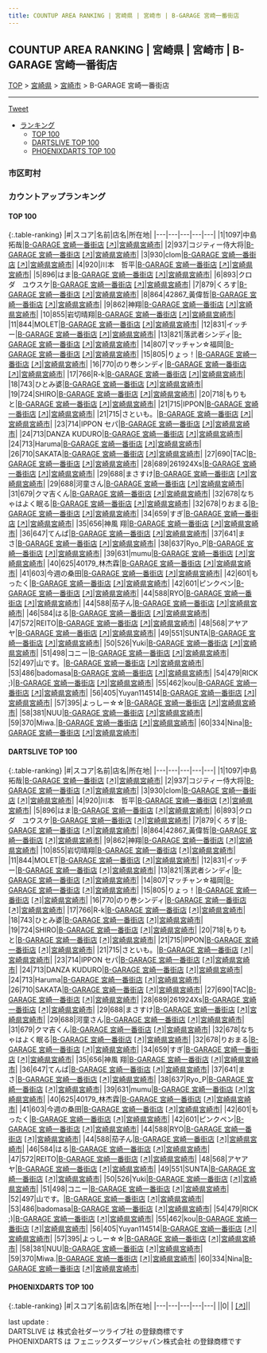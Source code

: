 ```yaml
---
title: COUNTUP AREA RANKING | 宮崎県 | 宮崎市 | B-GARAGE 宮崎一番街店
---
```

## COUNTUP AREA RANKING | 宮崎県 | 宮崎市 | B-GARAGE 宮崎一番街店

[TOP](/darts/rank/) > [宮崎県](/darts/rank/宮崎県/) > [宮崎市](/darts/rank/宮崎県/宮崎市/) > B-GARAGE 宮崎一番街店

___

<a href="https://twitter.com/share?ref_src=twsrc%5Etfw" data-text="COUNTUP AREA RANKING | 宮崎県宮崎市B-GARAGE 宮崎一番街店" class="twitter-share-button" data-hashtags="DARTSLIVE,PHOENIXDARTS,darts,ダーツ" data-show-count="false">Tweet</a>

* [ランキング](#カウントアップランキング)
    * [TOP 100](#top-100)
    * [DARTSLIVE TOP 100](#dartslive-top-100)
    * [PHOENIXDARTS TOP 100](#phoenixdarts-top-100)

### 市区町村

<ul>

</ul>

### カウントアップランキング

#### TOP 100



{:.table-ranking}
|#|スコア|名前|店名|所在地|
|---|---|---|---|---|
|1|1097|<span class="rank-name-dl">中島　拓哉</span>|<a href="/darts/rank/shops/9c41875e3d892406a3f63593b5358cc4.html">B-GARAGE 宮崎一番街店</a> <a href="https://search.dartslive.com/jp/shop/9c41875e3d892406a3f63593b5358cc4">[↗]</a>|<a href="/darts/rank/宮崎県/宮崎市">宮崎県宮崎市</a>|
|2|937|<span class="rank-name-dl">コジティー侍大将</span>|<a href="/darts/rank/shops/9c41875e3d892406a3f63593b5358cc4.html">B-GARAGE 宮崎一番街店</a> <a href="https://search.dartslive.com/jp/shop/9c41875e3d892406a3f63593b5358cc4">[↗]</a>|<a href="/darts/rank/宮崎県/宮崎市">宮崎県宮崎市</a>|
|3|930|<span class="rank-name-dl">clom</span>|<a href="/darts/rank/shops/9c41875e3d892406a3f63593b5358cc4.html">B-GARAGE 宮崎一番街店</a> <a href="https://search.dartslive.com/jp/shop/9c41875e3d892406a3f63593b5358cc4">[↗]</a>|<a href="/darts/rank/宮崎県/宮崎市">宮崎県宮崎市</a>|
|4|920|<span class="rank-name-dl">川本　哲平</span>|<a href="/darts/rank/shops/9c41875e3d892406a3f63593b5358cc4.html">B-GARAGE 宮崎一番街店</a> <a href="https://search.dartslive.com/jp/shop/9c41875e3d892406a3f63593b5358cc4">[↗]</a>|<a href="/darts/rank/宮崎県/宮崎市">宮崎県宮崎市</a>|
|5|896|<span class="rank-name-dl">はま</span>|<a href="/darts/rank/shops/9c41875e3d892406a3f63593b5358cc4.html">B-GARAGE 宮崎一番街店</a> <a href="https://search.dartslive.com/jp/shop/9c41875e3d892406a3f63593b5358cc4">[↗]</a>|<a href="/darts/rank/宮崎県/宮崎市">宮崎県宮崎市</a>|
|6|893|<span class="rank-name-dl">クロダ　ユウスケ</span>|<a href="/darts/rank/shops/9c41875e3d892406a3f63593b5358cc4.html">B-GARAGE 宮崎一番街店</a> <a href="https://search.dartslive.com/jp/shop/9c41875e3d892406a3f63593b5358cc4">[↗]</a>|<a href="/darts/rank/宮崎県/宮崎市">宮崎県宮崎市</a>|
|7|879|<span class="rank-name-dl">くろす</span>|<a href="/darts/rank/shops/9c41875e3d892406a3f63593b5358cc4.html">B-GARAGE 宮崎一番街店</a> <a href="https://search.dartslive.com/jp/shop/9c41875e3d892406a3f63593b5358cc4">[↗]</a>|<a href="/darts/rank/宮崎県/宮崎市">宮崎県宮崎市</a>|
|8|864|<span class="rank-name-dl">42867_黃偉哲</span>|<a href="/darts/rank/shops/9c41875e3d892406a3f63593b5358cc4.html">B-GARAGE 宮崎一番街店</a> <a href="https://search.dartslive.com/jp/shop/9c41875e3d892406a3f63593b5358cc4">[↗]</a>|<a href="/darts/rank/宮崎県/宮崎市">宮崎県宮崎市</a>|
|9|862|<span class="rank-name-dl">神翔</span>|<a href="/darts/rank/shops/9c41875e3d892406a3f63593b5358cc4.html">B-GARAGE 宮崎一番街店</a> <a href="https://search.dartslive.com/jp/shop/9c41875e3d892406a3f63593b5358cc4">[↗]</a>|<a href="/darts/rank/宮崎県/宮崎市">宮崎県宮崎市</a>|
|10|855|<span class="rank-name-dl">岩切晴翔</span>|<a href="/darts/rank/shops/9c41875e3d892406a3f63593b5358cc4.html">B-GARAGE 宮崎一番街店</a> <a href="https://search.dartslive.com/jp/shop/9c41875e3d892406a3f63593b5358cc4">[↗]</a>|<a href="/darts/rank/宮崎県/宮崎市">宮崎県宮崎市</a>|
|11|844|<span class="rank-name-dl">MOLET</span>|<a href="/darts/rank/shops/9c41875e3d892406a3f63593b5358cc4.html">B-GARAGE 宮崎一番街店</a> <a href="https://search.dartslive.com/jp/shop/9c41875e3d892406a3f63593b5358cc4">[↗]</a>|<a href="/darts/rank/宮崎県/宮崎市">宮崎県宮崎市</a>|
|12|831|<span class="rank-name-dl">イッチー</span>|<a href="/darts/rank/shops/9c41875e3d892406a3f63593b5358cc4.html">B-GARAGE 宮崎一番街店</a> <a href="https://search.dartslive.com/jp/shop/9c41875e3d892406a3f63593b5358cc4">[↗]</a>|<a href="/darts/rank/宮崎県/宮崎市">宮崎県宮崎市</a>|
|13|821|<span class="rank-name-dl">落武者シンディ</span>|<a href="/darts/rank/shops/9c41875e3d892406a3f63593b5358cc4.html">B-GARAGE 宮崎一番街店</a> <a href="https://search.dartslive.com/jp/shop/9c41875e3d892406a3f63593b5358cc4">[↗]</a>|<a href="/darts/rank/宮崎県/宮崎市">宮崎県宮崎市</a>|
|14|807|<span class="rank-name-dl">マッチャン☆福岡</span>|<a href="/darts/rank/shops/9c41875e3d892406a3f63593b5358cc4.html">B-GARAGE 宮崎一番街店</a> <a href="https://search.dartslive.com/jp/shop/9c41875e3d892406a3f63593b5358cc4">[↗]</a>|<a href="/darts/rank/宮崎県/宮崎市">宮崎県宮崎市</a>|
|15|805|<span class="rank-name-dl">りょっ！</span>|<a href="/darts/rank/shops/9c41875e3d892406a3f63593b5358cc4.html">B-GARAGE 宮崎一番街店</a> <a href="https://search.dartslive.com/jp/shop/9c41875e3d892406a3f63593b5358cc4">[↗]</a>|<a href="/darts/rank/宮崎県/宮崎市">宮崎県宮崎市</a>|
|16|770|<span class="rank-name-dl">のり巻シンディ</span>|<a href="/darts/rank/shops/9c41875e3d892406a3f63593b5358cc4.html">B-GARAGE 宮崎一番街店</a> <a href="https://search.dartslive.com/jp/shop/9c41875e3d892406a3f63593b5358cc4">[↗]</a>|<a href="/darts/rank/宮崎県/宮崎市">宮崎県宮崎市</a>|
|17|766|<span class="rank-name-dl">R-k</span>|<a href="/darts/rank/shops/9c41875e3d892406a3f63593b5358cc4.html">B-GARAGE 宮崎一番街店</a> <a href="https://search.dartslive.com/jp/shop/9c41875e3d892406a3f63593b5358cc4">[↗]</a>|<a href="/darts/rank/宮崎県/宮崎市">宮崎県宮崎市</a>|
|18|743|<span class="rank-name-dl">ひとみ婆</span>|<a href="/darts/rank/shops/9c41875e3d892406a3f63593b5358cc4.html">B-GARAGE 宮崎一番街店</a> <a href="https://search.dartslive.com/jp/shop/9c41875e3d892406a3f63593b5358cc4">[↗]</a>|<a href="/darts/rank/宮崎県/宮崎市">宮崎県宮崎市</a>|
|19|724|<span class="rank-name-dl">SHIRO</span>|<a href="/darts/rank/shops/9c41875e3d892406a3f63593b5358cc4.html">B-GARAGE 宮崎一番街店</a> <a href="https://search.dartslive.com/jp/shop/9c41875e3d892406a3f63593b5358cc4">[↗]</a>|<a href="/darts/rank/宮崎県/宮崎市">宮崎県宮崎市</a>|
|20|718|<span class="rank-name-dl">もりもと</span>|<a href="/darts/rank/shops/9c41875e3d892406a3f63593b5358cc4.html">B-GARAGE 宮崎一番街店</a> <a href="https://search.dartslive.com/jp/shop/9c41875e3d892406a3f63593b5358cc4">[↗]</a>|<a href="/darts/rank/宮崎県/宮崎市">宮崎県宮崎市</a>|
|21|715|<span class="rank-name-dl">IPPON</span>|<a href="/darts/rank/shops/9c41875e3d892406a3f63593b5358cc4.html">B-GARAGE 宮崎一番街店</a> <a href="https://search.dartslive.com/jp/shop/9c41875e3d892406a3f63593b5358cc4">[↗]</a>|<a href="/darts/rank/宮崎県/宮崎市">宮崎県宮崎市</a>|
|21|715|<span class="rank-name-dl">さといも。</span>|<a href="/darts/rank/shops/9c41875e3d892406a3f63593b5358cc4.html">B-GARAGE 宮崎一番街店</a> <a href="https://search.dartslive.com/jp/shop/9c41875e3d892406a3f63593b5358cc4">[↗]</a>|<a href="/darts/rank/宮崎県/宮崎市">宮崎県宮崎市</a>|
|23|714|<span class="rank-name-dl">IPPON セパ</span>|<a href="/darts/rank/shops/9c41875e3d892406a3f63593b5358cc4.html">B-GARAGE 宮崎一番街店</a> <a href="https://search.dartslive.com/jp/shop/9c41875e3d892406a3f63593b5358cc4">[↗]</a>|<a href="/darts/rank/宮崎県/宮崎市">宮崎県宮崎市</a>|
|24|713|<span class="rank-name-dl">DANZA KUDURO</span>|<a href="/darts/rank/shops/9c41875e3d892406a3f63593b5358cc4.html">B-GARAGE 宮崎一番街店</a> <a href="https://search.dartslive.com/jp/shop/9c41875e3d892406a3f63593b5358cc4">[↗]</a>|<a href="/darts/rank/宮崎県/宮崎市">宮崎県宮崎市</a>|
|24|713|<span class="rank-name-dl">Haruma</span>|<a href="/darts/rank/shops/9c41875e3d892406a3f63593b5358cc4.html">B-GARAGE 宮崎一番街店</a> <a href="https://search.dartslive.com/jp/shop/9c41875e3d892406a3f63593b5358cc4">[↗]</a>|<a href="/darts/rank/宮崎県/宮崎市">宮崎県宮崎市</a>|
|26|710|<span class="rank-name-dl">SAKATA</span>|<a href="/darts/rank/shops/9c41875e3d892406a3f63593b5358cc4.html">B-GARAGE 宮崎一番街店</a> <a href="https://search.dartslive.com/jp/shop/9c41875e3d892406a3f63593b5358cc4">[↗]</a>|<a href="/darts/rank/宮崎県/宮崎市">宮崎県宮崎市</a>|
|27|690|<span class="rank-name-dl">TAC</span>|<a href="/darts/rank/shops/9c41875e3d892406a3f63593b5358cc4.html">B-GARAGE 宮崎一番街店</a> <a href="https://search.dartslive.com/jp/shop/9c41875e3d892406a3f63593b5358cc4">[↗]</a>|<a href="/darts/rank/宮崎県/宮崎市">宮崎県宮崎市</a>|
|28|689|<span class="rank-name-dl">261924Xs</span>|<a href="/darts/rank/shops/9c41875e3d892406a3f63593b5358cc4.html">B-GARAGE 宮崎一番街店</a> <a href="https://search.dartslive.com/jp/shop/9c41875e3d892406a3f63593b5358cc4">[↗]</a>|<a href="/darts/rank/宮崎県/宮崎市">宮崎県宮崎市</a>|
|29|688|<span class="rank-name-dl">まさすけ</span>|<a href="/darts/rank/shops/9c41875e3d892406a3f63593b5358cc4.html">B-GARAGE 宮崎一番街店</a> <a href="https://search.dartslive.com/jp/shop/9c41875e3d892406a3f63593b5358cc4">[↗]</a>|<a href="/darts/rank/宮崎県/宮崎市">宮崎県宮崎市</a>|
|29|688|<span class="rank-name-dl">河童さん</span>|<a href="/darts/rank/shops/9c41875e3d892406a3f63593b5358cc4.html">B-GARAGE 宮崎一番街店</a> <a href="https://search.dartslive.com/jp/shop/9c41875e3d892406a3f63593b5358cc4">[↗]</a>|<a href="/darts/rank/宮崎県/宮崎市">宮崎県宮崎市</a>|
|31|679|<span class="rank-name-dl">クマ吉くん</span>|<a href="/darts/rank/shops/9c41875e3d892406a3f63593b5358cc4.html">B-GARAGE 宮崎一番街店</a> <a href="https://search.dartslive.com/jp/shop/9c41875e3d892406a3f63593b5358cc4">[↗]</a>|<a href="/darts/rank/宮崎県/宮崎市">宮崎県宮崎市</a>|
|32|678|<span class="rank-name-dl">なちゃはよく眠る</span>|<a href="/darts/rank/shops/9c41875e3d892406a3f63593b5358cc4.html">B-GARAGE 宮崎一番街店</a> <a href="https://search.dartslive.com/jp/shop/9c41875e3d892406a3f63593b5358cc4">[↗]</a>|<a href="/darts/rank/宮崎県/宮崎市">宮崎県宮崎市</a>|
|32|678|<span class="rank-name-dl">りおまる</span>|<a href="/darts/rank/shops/9c41875e3d892406a3f63593b5358cc4.html">B-GARAGE 宮崎一番街店</a> <a href="https://search.dartslive.com/jp/shop/9c41875e3d892406a3f63593b5358cc4">[↗]</a>|<a href="/darts/rank/宮崎県/宮崎市">宮崎県宮崎市</a>|
|34|659|<span class="rank-name-dl">すぎ</span>|<a href="/darts/rank/shops/9c41875e3d892406a3f63593b5358cc4.html">B-GARAGE 宮崎一番街店</a> <a href="https://search.dartslive.com/jp/shop/9c41875e3d892406a3f63593b5358cc4">[↗]</a>|<a href="/darts/rank/宮崎県/宮崎市">宮崎県宮崎市</a>|
|35|656|<span class="rank-name-dl">神風 翔</span>|<a href="/darts/rank/shops/9c41875e3d892406a3f63593b5358cc4.html">B-GARAGE 宮崎一番街店</a> <a href="https://search.dartslive.com/jp/shop/9c41875e3d892406a3f63593b5358cc4">[↗]</a>|<a href="/darts/rank/宮崎県/宮崎市">宮崎県宮崎市</a>|
|36|647|<span class="rank-name-dl">てんぱ</span>|<a href="/darts/rank/shops/9c41875e3d892406a3f63593b5358cc4.html">B-GARAGE 宮崎一番街店</a> <a href="https://search.dartslive.com/jp/shop/9c41875e3d892406a3f63593b5358cc4">[↗]</a>|<a href="/darts/rank/宮崎県/宮崎市">宮崎県宮崎市</a>|
|37|641|<span class="rank-name-dl">まさ</span>|<a href="/darts/rank/shops/9c41875e3d892406a3f63593b5358cc4.html">B-GARAGE 宮崎一番街店</a> <a href="https://search.dartslive.com/jp/shop/9c41875e3d892406a3f63593b5358cc4">[↗]</a>|<a href="/darts/rank/宮崎県/宮崎市">宮崎県宮崎市</a>|
|38|637|<span class="rank-name-dl">Ryo_P</span>|<a href="/darts/rank/shops/9c41875e3d892406a3f63593b5358cc4.html">B-GARAGE 宮崎一番街店</a> <a href="https://search.dartslive.com/jp/shop/9c41875e3d892406a3f63593b5358cc4">[↗]</a>|<a href="/darts/rank/宮崎県/宮崎市">宮崎県宮崎市</a>|
|39|631|<span class="rank-name-dl">mumu</span>|<a href="/darts/rank/shops/9c41875e3d892406a3f63593b5358cc4.html">B-GARAGE 宮崎一番街店</a> <a href="https://search.dartslive.com/jp/shop/9c41875e3d892406a3f63593b5358cc4">[↗]</a>|<a href="/darts/rank/宮崎県/宮崎市">宮崎県宮崎市</a>|
|40|625|<span class="rank-name-dl">40179_林杰霖</span>|<a href="/darts/rank/shops/9c41875e3d892406a3f63593b5358cc4.html">B-GARAGE 宮崎一番街店</a> <a href="https://search.dartslive.com/jp/shop/9c41875e3d892406a3f63593b5358cc4">[↗]</a>|<a href="/darts/rank/宮崎県/宮崎市">宮崎県宮崎市</a>|
|41|603|<span class="rank-name-dl">今週の桑田</span>|<a href="/darts/rank/shops/9c41875e3d892406a3f63593b5358cc4.html">B-GARAGE 宮崎一番街店</a> <a href="https://search.dartslive.com/jp/shop/9c41875e3d892406a3f63593b5358cc4">[↗]</a>|<a href="/darts/rank/宮崎県/宮崎市">宮崎県宮崎市</a>|
|42|601|<span class="rank-name-dl">もったく</span>|<a href="/darts/rank/shops/9c41875e3d892406a3f63593b5358cc4.html">B-GARAGE 宮崎一番街店</a> <a href="https://search.dartslive.com/jp/shop/9c41875e3d892406a3f63593b5358cc4">[↗]</a>|<a href="/darts/rank/宮崎県/宮崎市">宮崎県宮崎市</a>|
|42|601|<span class="rank-name-dl">ピンクペン</span>|<a href="/darts/rank/shops/9c41875e3d892406a3f63593b5358cc4.html">B-GARAGE 宮崎一番街店</a> <a href="https://search.dartslive.com/jp/shop/9c41875e3d892406a3f63593b5358cc4">[↗]</a>|<a href="/darts/rank/宮崎県/宮崎市">宮崎県宮崎市</a>|
|44|588|<span class="rank-name-dl">RYO</span>|<a href="/darts/rank/shops/9c41875e3d892406a3f63593b5358cc4.html">B-GARAGE 宮崎一番街店</a> <a href="https://search.dartslive.com/jp/shop/9c41875e3d892406a3f63593b5358cc4">[↗]</a>|<a href="/darts/rank/宮崎県/宮崎市">宮崎県宮崎市</a>|
|44|588|<span class="rank-name-dl">茄子ん</span>|<a href="/darts/rank/shops/9c41875e3d892406a3f63593b5358cc4.html">B-GARAGE 宮崎一番街店</a> <a href="https://search.dartslive.com/jp/shop/9c41875e3d892406a3f63593b5358cc4">[↗]</a>|<a href="/darts/rank/宮崎県/宮崎市">宮崎県宮崎市</a>|
|46|584|<span class="rank-name-dl">はる</span>|<a href="/darts/rank/shops/9c41875e3d892406a3f63593b5358cc4.html">B-GARAGE 宮崎一番街店</a> <a href="https://search.dartslive.com/jp/shop/9c41875e3d892406a3f63593b5358cc4">[↗]</a>|<a href="/darts/rank/宮崎県/宮崎市">宮崎県宮崎市</a>|
|47|572|<span class="rank-name-dl">REITO</span>|<a href="/darts/rank/shops/9c41875e3d892406a3f63593b5358cc4.html">B-GARAGE 宮崎一番街店</a> <a href="https://search.dartslive.com/jp/shop/9c41875e3d892406a3f63593b5358cc4">[↗]</a>|<a href="/darts/rank/宮崎県/宮崎市">宮崎県宮崎市</a>|
|48|568|<span class="rank-name-dl">アヤアヤ</span>|<a href="/darts/rank/shops/9c41875e3d892406a3f63593b5358cc4.html">B-GARAGE 宮崎一番街店</a> <a href="https://search.dartslive.com/jp/shop/9c41875e3d892406a3f63593b5358cc4">[↗]</a>|<a href="/darts/rank/宮崎県/宮崎市">宮崎県宮崎市</a>|
|49|551|<span class="rank-name-dl">SUNTA</span>|<a href="/darts/rank/shops/9c41875e3d892406a3f63593b5358cc4.html">B-GARAGE 宮崎一番街店</a> <a href="https://search.dartslive.com/jp/shop/9c41875e3d892406a3f63593b5358cc4">[↗]</a>|<a href="/darts/rank/宮崎県/宮崎市">宮崎県宮崎市</a>|
|50|526|<span class="rank-name-dl">Yuki</span>|<a href="/darts/rank/shops/9c41875e3d892406a3f63593b5358cc4.html">B-GARAGE 宮崎一番街店</a> <a href="https://search.dartslive.com/jp/shop/9c41875e3d892406a3f63593b5358cc4">[↗]</a>|<a href="/darts/rank/宮崎県/宮崎市">宮崎県宮崎市</a>|
|51|498|<span class="rank-name-dl">コニー</span>|<a href="/darts/rank/shops/9c41875e3d892406a3f63593b5358cc4.html">B-GARAGE 宮崎一番街店</a> <a href="https://search.dartslive.com/jp/shop/9c41875e3d892406a3f63593b5358cc4">[↗]</a>|<a href="/darts/rank/宮崎県/宮崎市">宮崎県宮崎市</a>|
|52|497|<span class="rank-name-dl">山です。</span>|<a href="/darts/rank/shops/9c41875e3d892406a3f63593b5358cc4.html">B-GARAGE 宮崎一番街店</a> <a href="https://search.dartslive.com/jp/shop/9c41875e3d892406a3f63593b5358cc4">[↗]</a>|<a href="/darts/rank/宮崎県/宮崎市">宮崎県宮崎市</a>|
|53|486|<span class="rank-name-dl">badomasa</span>|<a href="/darts/rank/shops/9c41875e3d892406a3f63593b5358cc4.html">B-GARAGE 宮崎一番街店</a> <a href="https://search.dartslive.com/jp/shop/9c41875e3d892406a3f63593b5358cc4">[↗]</a>|<a href="/darts/rank/宮崎県/宮崎市">宮崎県宮崎市</a>|
|54|479|<span class="rank-name-dl">RICK ;)</span>|<a href="/darts/rank/shops/9c41875e3d892406a3f63593b5358cc4.html">B-GARAGE 宮崎一番街店</a> <a href="https://search.dartslive.com/jp/shop/9c41875e3d892406a3f63593b5358cc4">[↗]</a>|<a href="/darts/rank/宮崎県/宮崎市">宮崎県宮崎市</a>|
|55|462|<span class="rank-name-dl">kou</span>|<a href="/darts/rank/shops/9c41875e3d892406a3f63593b5358cc4.html">B-GARAGE 宮崎一番街店</a> <a href="https://search.dartslive.com/jp/shop/9c41875e3d892406a3f63593b5358cc4">[↗]</a>|<a href="/darts/rank/宮崎県/宮崎市">宮崎県宮崎市</a>|
|56|405|<span class="rank-name-dl">Yuyan114514</span>|<a href="/darts/rank/shops/9c41875e3d892406a3f63593b5358cc4.html">B-GARAGE 宮崎一番街店</a> <a href="https://search.dartslive.com/jp/shop/9c41875e3d892406a3f63593b5358cc4">[↗]</a>|<a href="/darts/rank/宮崎県/宮崎市">宮崎県宮崎市</a>|
|57|395|<span class="rank-name-dl">よっしー☆☆</span>|<a href="/darts/rank/shops/9c41875e3d892406a3f63593b5358cc4.html">B-GARAGE 宮崎一番街店</a> <a href="https://search.dartslive.com/jp/shop/9c41875e3d892406a3f63593b5358cc4">[↗]</a>|<a href="/darts/rank/宮崎県/宮崎市">宮崎県宮崎市</a>|
|58|381|<span class="rank-name-dl">NUU</span>|<a href="/darts/rank/shops/9c41875e3d892406a3f63593b5358cc4.html">B-GARAGE 宮崎一番街店</a> <a href="https://search.dartslive.com/jp/shop/9c41875e3d892406a3f63593b5358cc4">[↗]</a>|<a href="/darts/rank/宮崎県/宮崎市">宮崎県宮崎市</a>|
|59|370|<span class="rank-name-dl">Miwa.</span>|<a href="/darts/rank/shops/9c41875e3d892406a3f63593b5358cc4.html">B-GARAGE 宮崎一番街店</a> <a href="https://search.dartslive.com/jp/shop/9c41875e3d892406a3f63593b5358cc4">[↗]</a>|<a href="/darts/rank/宮崎県/宮崎市">宮崎県宮崎市</a>|
|60|334|<span class="rank-name-dl">Nina</span>|<a href="/darts/rank/shops/9c41875e3d892406a3f63593b5358cc4.html">B-GARAGE 宮崎一番街店</a> <a href="https://search.dartslive.com/jp/shop/9c41875e3d892406a3f63593b5358cc4">[↗]</a>|<a href="/darts/rank/宮崎県/宮崎市">宮崎県宮崎市</a>|


#### DARTSLIVE TOP 100



{:.table-ranking}
|#|スコア|名前|店名|所在地|
|---|---|---|---|---|
|1|1097|<span class="rank-name-dl">中島　拓哉</span>|<a href="/darts/rank/shops/9c41875e3d892406a3f63593b5358cc4.html">B-GARAGE 宮崎一番街店</a> <a href="https://search.dartslive.com/jp/shop/9c41875e3d892406a3f63593b5358cc4">[↗]</a>|<a href="/darts/rank/宮崎県/宮崎市">宮崎県宮崎市</a>|
|2|937|<span class="rank-name-dl">コジティー侍大将</span>|<a href="/darts/rank/shops/9c41875e3d892406a3f63593b5358cc4.html">B-GARAGE 宮崎一番街店</a> <a href="https://search.dartslive.com/jp/shop/9c41875e3d892406a3f63593b5358cc4">[↗]</a>|<a href="/darts/rank/宮崎県/宮崎市">宮崎県宮崎市</a>|
|3|930|<span class="rank-name-dl">clom</span>|<a href="/darts/rank/shops/9c41875e3d892406a3f63593b5358cc4.html">B-GARAGE 宮崎一番街店</a> <a href="https://search.dartslive.com/jp/shop/9c41875e3d892406a3f63593b5358cc4">[↗]</a>|<a href="/darts/rank/宮崎県/宮崎市">宮崎県宮崎市</a>|
|4|920|<span class="rank-name-dl">川本　哲平</span>|<a href="/darts/rank/shops/9c41875e3d892406a3f63593b5358cc4.html">B-GARAGE 宮崎一番街店</a> <a href="https://search.dartslive.com/jp/shop/9c41875e3d892406a3f63593b5358cc4">[↗]</a>|<a href="/darts/rank/宮崎県/宮崎市">宮崎県宮崎市</a>|
|5|896|<span class="rank-name-dl">はま</span>|<a href="/darts/rank/shops/9c41875e3d892406a3f63593b5358cc4.html">B-GARAGE 宮崎一番街店</a> <a href="https://search.dartslive.com/jp/shop/9c41875e3d892406a3f63593b5358cc4">[↗]</a>|<a href="/darts/rank/宮崎県/宮崎市">宮崎県宮崎市</a>|
|6|893|<span class="rank-name-dl">クロダ　ユウスケ</span>|<a href="/darts/rank/shops/9c41875e3d892406a3f63593b5358cc4.html">B-GARAGE 宮崎一番街店</a> <a href="https://search.dartslive.com/jp/shop/9c41875e3d892406a3f63593b5358cc4">[↗]</a>|<a href="/darts/rank/宮崎県/宮崎市">宮崎県宮崎市</a>|
|7|879|<span class="rank-name-dl">くろす</span>|<a href="/darts/rank/shops/9c41875e3d892406a3f63593b5358cc4.html">B-GARAGE 宮崎一番街店</a> <a href="https://search.dartslive.com/jp/shop/9c41875e3d892406a3f63593b5358cc4">[↗]</a>|<a href="/darts/rank/宮崎県/宮崎市">宮崎県宮崎市</a>|
|8|864|<span class="rank-name-dl">42867_黃偉哲</span>|<a href="/darts/rank/shops/9c41875e3d892406a3f63593b5358cc4.html">B-GARAGE 宮崎一番街店</a> <a href="https://search.dartslive.com/jp/shop/9c41875e3d892406a3f63593b5358cc4">[↗]</a>|<a href="/darts/rank/宮崎県/宮崎市">宮崎県宮崎市</a>|
|9|862|<span class="rank-name-dl">神翔</span>|<a href="/darts/rank/shops/9c41875e3d892406a3f63593b5358cc4.html">B-GARAGE 宮崎一番街店</a> <a href="https://search.dartslive.com/jp/shop/9c41875e3d892406a3f63593b5358cc4">[↗]</a>|<a href="/darts/rank/宮崎県/宮崎市">宮崎県宮崎市</a>|
|10|855|<span class="rank-name-dl">岩切晴翔</span>|<a href="/darts/rank/shops/9c41875e3d892406a3f63593b5358cc4.html">B-GARAGE 宮崎一番街店</a> <a href="https://search.dartslive.com/jp/shop/9c41875e3d892406a3f63593b5358cc4">[↗]</a>|<a href="/darts/rank/宮崎県/宮崎市">宮崎県宮崎市</a>|
|11|844|<span class="rank-name-dl">MOLET</span>|<a href="/darts/rank/shops/9c41875e3d892406a3f63593b5358cc4.html">B-GARAGE 宮崎一番街店</a> <a href="https://search.dartslive.com/jp/shop/9c41875e3d892406a3f63593b5358cc4">[↗]</a>|<a href="/darts/rank/宮崎県/宮崎市">宮崎県宮崎市</a>|
|12|831|<span class="rank-name-dl">イッチー</span>|<a href="/darts/rank/shops/9c41875e3d892406a3f63593b5358cc4.html">B-GARAGE 宮崎一番街店</a> <a href="https://search.dartslive.com/jp/shop/9c41875e3d892406a3f63593b5358cc4">[↗]</a>|<a href="/darts/rank/宮崎県/宮崎市">宮崎県宮崎市</a>|
|13|821|<span class="rank-name-dl">落武者シンディ</span>|<a href="/darts/rank/shops/9c41875e3d892406a3f63593b5358cc4.html">B-GARAGE 宮崎一番街店</a> <a href="https://search.dartslive.com/jp/shop/9c41875e3d892406a3f63593b5358cc4">[↗]</a>|<a href="/darts/rank/宮崎県/宮崎市">宮崎県宮崎市</a>|
|14|807|<span class="rank-name-dl">マッチャン☆福岡</span>|<a href="/darts/rank/shops/9c41875e3d892406a3f63593b5358cc4.html">B-GARAGE 宮崎一番街店</a> <a href="https://search.dartslive.com/jp/shop/9c41875e3d892406a3f63593b5358cc4">[↗]</a>|<a href="/darts/rank/宮崎県/宮崎市">宮崎県宮崎市</a>|
|15|805|<span class="rank-name-dl">りょっ！</span>|<a href="/darts/rank/shops/9c41875e3d892406a3f63593b5358cc4.html">B-GARAGE 宮崎一番街店</a> <a href="https://search.dartslive.com/jp/shop/9c41875e3d892406a3f63593b5358cc4">[↗]</a>|<a href="/darts/rank/宮崎県/宮崎市">宮崎県宮崎市</a>|
|16|770|<span class="rank-name-dl">のり巻シンディ</span>|<a href="/darts/rank/shops/9c41875e3d892406a3f63593b5358cc4.html">B-GARAGE 宮崎一番街店</a> <a href="https://search.dartslive.com/jp/shop/9c41875e3d892406a3f63593b5358cc4">[↗]</a>|<a href="/darts/rank/宮崎県/宮崎市">宮崎県宮崎市</a>|
|17|766|<span class="rank-name-dl">R-k</span>|<a href="/darts/rank/shops/9c41875e3d892406a3f63593b5358cc4.html">B-GARAGE 宮崎一番街店</a> <a href="https://search.dartslive.com/jp/shop/9c41875e3d892406a3f63593b5358cc4">[↗]</a>|<a href="/darts/rank/宮崎県/宮崎市">宮崎県宮崎市</a>|
|18|743|<span class="rank-name-dl">ひとみ婆</span>|<a href="/darts/rank/shops/9c41875e3d892406a3f63593b5358cc4.html">B-GARAGE 宮崎一番街店</a> <a href="https://search.dartslive.com/jp/shop/9c41875e3d892406a3f63593b5358cc4">[↗]</a>|<a href="/darts/rank/宮崎県/宮崎市">宮崎県宮崎市</a>|
|19|724|<span class="rank-name-dl">SHIRO</span>|<a href="/darts/rank/shops/9c41875e3d892406a3f63593b5358cc4.html">B-GARAGE 宮崎一番街店</a> <a href="https://search.dartslive.com/jp/shop/9c41875e3d892406a3f63593b5358cc4">[↗]</a>|<a href="/darts/rank/宮崎県/宮崎市">宮崎県宮崎市</a>|
|20|718|<span class="rank-name-dl">もりもと</span>|<a href="/darts/rank/shops/9c41875e3d892406a3f63593b5358cc4.html">B-GARAGE 宮崎一番街店</a> <a href="https://search.dartslive.com/jp/shop/9c41875e3d892406a3f63593b5358cc4">[↗]</a>|<a href="/darts/rank/宮崎県/宮崎市">宮崎県宮崎市</a>|
|21|715|<span class="rank-name-dl">IPPON</span>|<a href="/darts/rank/shops/9c41875e3d892406a3f63593b5358cc4.html">B-GARAGE 宮崎一番街店</a> <a href="https://search.dartslive.com/jp/shop/9c41875e3d892406a3f63593b5358cc4">[↗]</a>|<a href="/darts/rank/宮崎県/宮崎市">宮崎県宮崎市</a>|
|21|715|<span class="rank-name-dl">さといも。</span>|<a href="/darts/rank/shops/9c41875e3d892406a3f63593b5358cc4.html">B-GARAGE 宮崎一番街店</a> <a href="https://search.dartslive.com/jp/shop/9c41875e3d892406a3f63593b5358cc4">[↗]</a>|<a href="/darts/rank/宮崎県/宮崎市">宮崎県宮崎市</a>|
|23|714|<span class="rank-name-dl">IPPON セパ</span>|<a href="/darts/rank/shops/9c41875e3d892406a3f63593b5358cc4.html">B-GARAGE 宮崎一番街店</a> <a href="https://search.dartslive.com/jp/shop/9c41875e3d892406a3f63593b5358cc4">[↗]</a>|<a href="/darts/rank/宮崎県/宮崎市">宮崎県宮崎市</a>|
|24|713|<span class="rank-name-dl">DANZA KUDURO</span>|<a href="/darts/rank/shops/9c41875e3d892406a3f63593b5358cc4.html">B-GARAGE 宮崎一番街店</a> <a href="https://search.dartslive.com/jp/shop/9c41875e3d892406a3f63593b5358cc4">[↗]</a>|<a href="/darts/rank/宮崎県/宮崎市">宮崎県宮崎市</a>|
|24|713|<span class="rank-name-dl">Haruma</span>|<a href="/darts/rank/shops/9c41875e3d892406a3f63593b5358cc4.html">B-GARAGE 宮崎一番街店</a> <a href="https://search.dartslive.com/jp/shop/9c41875e3d892406a3f63593b5358cc4">[↗]</a>|<a href="/darts/rank/宮崎県/宮崎市">宮崎県宮崎市</a>|
|26|710|<span class="rank-name-dl">SAKATA</span>|<a href="/darts/rank/shops/9c41875e3d892406a3f63593b5358cc4.html">B-GARAGE 宮崎一番街店</a> <a href="https://search.dartslive.com/jp/shop/9c41875e3d892406a3f63593b5358cc4">[↗]</a>|<a href="/darts/rank/宮崎県/宮崎市">宮崎県宮崎市</a>|
|27|690|<span class="rank-name-dl">TAC</span>|<a href="/darts/rank/shops/9c41875e3d892406a3f63593b5358cc4.html">B-GARAGE 宮崎一番街店</a> <a href="https://search.dartslive.com/jp/shop/9c41875e3d892406a3f63593b5358cc4">[↗]</a>|<a href="/darts/rank/宮崎県/宮崎市">宮崎県宮崎市</a>|
|28|689|<span class="rank-name-dl">261924Xs</span>|<a href="/darts/rank/shops/9c41875e3d892406a3f63593b5358cc4.html">B-GARAGE 宮崎一番街店</a> <a href="https://search.dartslive.com/jp/shop/9c41875e3d892406a3f63593b5358cc4">[↗]</a>|<a href="/darts/rank/宮崎県/宮崎市">宮崎県宮崎市</a>|
|29|688|<span class="rank-name-dl">まさすけ</span>|<a href="/darts/rank/shops/9c41875e3d892406a3f63593b5358cc4.html">B-GARAGE 宮崎一番街店</a> <a href="https://search.dartslive.com/jp/shop/9c41875e3d892406a3f63593b5358cc4">[↗]</a>|<a href="/darts/rank/宮崎県/宮崎市">宮崎県宮崎市</a>|
|29|688|<span class="rank-name-dl">河童さん</span>|<a href="/darts/rank/shops/9c41875e3d892406a3f63593b5358cc4.html">B-GARAGE 宮崎一番街店</a> <a href="https://search.dartslive.com/jp/shop/9c41875e3d892406a3f63593b5358cc4">[↗]</a>|<a href="/darts/rank/宮崎県/宮崎市">宮崎県宮崎市</a>|
|31|679|<span class="rank-name-dl">クマ吉くん</span>|<a href="/darts/rank/shops/9c41875e3d892406a3f63593b5358cc4.html">B-GARAGE 宮崎一番街店</a> <a href="https://search.dartslive.com/jp/shop/9c41875e3d892406a3f63593b5358cc4">[↗]</a>|<a href="/darts/rank/宮崎県/宮崎市">宮崎県宮崎市</a>|
|32|678|<span class="rank-name-dl">なちゃはよく眠る</span>|<a href="/darts/rank/shops/9c41875e3d892406a3f63593b5358cc4.html">B-GARAGE 宮崎一番街店</a> <a href="https://search.dartslive.com/jp/shop/9c41875e3d892406a3f63593b5358cc4">[↗]</a>|<a href="/darts/rank/宮崎県/宮崎市">宮崎県宮崎市</a>|
|32|678|<span class="rank-name-dl">りおまる</span>|<a href="/darts/rank/shops/9c41875e3d892406a3f63593b5358cc4.html">B-GARAGE 宮崎一番街店</a> <a href="https://search.dartslive.com/jp/shop/9c41875e3d892406a3f63593b5358cc4">[↗]</a>|<a href="/darts/rank/宮崎県/宮崎市">宮崎県宮崎市</a>|
|34|659|<span class="rank-name-dl">すぎ</span>|<a href="/darts/rank/shops/9c41875e3d892406a3f63593b5358cc4.html">B-GARAGE 宮崎一番街店</a> <a href="https://search.dartslive.com/jp/shop/9c41875e3d892406a3f63593b5358cc4">[↗]</a>|<a href="/darts/rank/宮崎県/宮崎市">宮崎県宮崎市</a>|
|35|656|<span class="rank-name-dl">神風 翔</span>|<a href="/darts/rank/shops/9c41875e3d892406a3f63593b5358cc4.html">B-GARAGE 宮崎一番街店</a> <a href="https://search.dartslive.com/jp/shop/9c41875e3d892406a3f63593b5358cc4">[↗]</a>|<a href="/darts/rank/宮崎県/宮崎市">宮崎県宮崎市</a>|
|36|647|<span class="rank-name-dl">てんぱ</span>|<a href="/darts/rank/shops/9c41875e3d892406a3f63593b5358cc4.html">B-GARAGE 宮崎一番街店</a> <a href="https://search.dartslive.com/jp/shop/9c41875e3d892406a3f63593b5358cc4">[↗]</a>|<a href="/darts/rank/宮崎県/宮崎市">宮崎県宮崎市</a>|
|37|641|<span class="rank-name-dl">まさ</span>|<a href="/darts/rank/shops/9c41875e3d892406a3f63593b5358cc4.html">B-GARAGE 宮崎一番街店</a> <a href="https://search.dartslive.com/jp/shop/9c41875e3d892406a3f63593b5358cc4">[↗]</a>|<a href="/darts/rank/宮崎県/宮崎市">宮崎県宮崎市</a>|
|38|637|<span class="rank-name-dl">Ryo_P</span>|<a href="/darts/rank/shops/9c41875e3d892406a3f63593b5358cc4.html">B-GARAGE 宮崎一番街店</a> <a href="https://search.dartslive.com/jp/shop/9c41875e3d892406a3f63593b5358cc4">[↗]</a>|<a href="/darts/rank/宮崎県/宮崎市">宮崎県宮崎市</a>|
|39|631|<span class="rank-name-dl">mumu</span>|<a href="/darts/rank/shops/9c41875e3d892406a3f63593b5358cc4.html">B-GARAGE 宮崎一番街店</a> <a href="https://search.dartslive.com/jp/shop/9c41875e3d892406a3f63593b5358cc4">[↗]</a>|<a href="/darts/rank/宮崎県/宮崎市">宮崎県宮崎市</a>|
|40|625|<span class="rank-name-dl">40179_林杰霖</span>|<a href="/darts/rank/shops/9c41875e3d892406a3f63593b5358cc4.html">B-GARAGE 宮崎一番街店</a> <a href="https://search.dartslive.com/jp/shop/9c41875e3d892406a3f63593b5358cc4">[↗]</a>|<a href="/darts/rank/宮崎県/宮崎市">宮崎県宮崎市</a>|
|41|603|<span class="rank-name-dl">今週の桑田</span>|<a href="/darts/rank/shops/9c41875e3d892406a3f63593b5358cc4.html">B-GARAGE 宮崎一番街店</a> <a href="https://search.dartslive.com/jp/shop/9c41875e3d892406a3f63593b5358cc4">[↗]</a>|<a href="/darts/rank/宮崎県/宮崎市">宮崎県宮崎市</a>|
|42|601|<span class="rank-name-dl">もったく</span>|<a href="/darts/rank/shops/9c41875e3d892406a3f63593b5358cc4.html">B-GARAGE 宮崎一番街店</a> <a href="https://search.dartslive.com/jp/shop/9c41875e3d892406a3f63593b5358cc4">[↗]</a>|<a href="/darts/rank/宮崎県/宮崎市">宮崎県宮崎市</a>|
|42|601|<span class="rank-name-dl">ピンクペン</span>|<a href="/darts/rank/shops/9c41875e3d892406a3f63593b5358cc4.html">B-GARAGE 宮崎一番街店</a> <a href="https://search.dartslive.com/jp/shop/9c41875e3d892406a3f63593b5358cc4">[↗]</a>|<a href="/darts/rank/宮崎県/宮崎市">宮崎県宮崎市</a>|
|44|588|<span class="rank-name-dl">RYO</span>|<a href="/darts/rank/shops/9c41875e3d892406a3f63593b5358cc4.html">B-GARAGE 宮崎一番街店</a> <a href="https://search.dartslive.com/jp/shop/9c41875e3d892406a3f63593b5358cc4">[↗]</a>|<a href="/darts/rank/宮崎県/宮崎市">宮崎県宮崎市</a>|
|44|588|<span class="rank-name-dl">茄子ん</span>|<a href="/darts/rank/shops/9c41875e3d892406a3f63593b5358cc4.html">B-GARAGE 宮崎一番街店</a> <a href="https://search.dartslive.com/jp/shop/9c41875e3d892406a3f63593b5358cc4">[↗]</a>|<a href="/darts/rank/宮崎県/宮崎市">宮崎県宮崎市</a>|
|46|584|<span class="rank-name-dl">はる</span>|<a href="/darts/rank/shops/9c41875e3d892406a3f63593b5358cc4.html">B-GARAGE 宮崎一番街店</a> <a href="https://search.dartslive.com/jp/shop/9c41875e3d892406a3f63593b5358cc4">[↗]</a>|<a href="/darts/rank/宮崎県/宮崎市">宮崎県宮崎市</a>|
|47|572|<span class="rank-name-dl">REITO</span>|<a href="/darts/rank/shops/9c41875e3d892406a3f63593b5358cc4.html">B-GARAGE 宮崎一番街店</a> <a href="https://search.dartslive.com/jp/shop/9c41875e3d892406a3f63593b5358cc4">[↗]</a>|<a href="/darts/rank/宮崎県/宮崎市">宮崎県宮崎市</a>|
|48|568|<span class="rank-name-dl">アヤアヤ</span>|<a href="/darts/rank/shops/9c41875e3d892406a3f63593b5358cc4.html">B-GARAGE 宮崎一番街店</a> <a href="https://search.dartslive.com/jp/shop/9c41875e3d892406a3f63593b5358cc4">[↗]</a>|<a href="/darts/rank/宮崎県/宮崎市">宮崎県宮崎市</a>|
|49|551|<span class="rank-name-dl">SUNTA</span>|<a href="/darts/rank/shops/9c41875e3d892406a3f63593b5358cc4.html">B-GARAGE 宮崎一番街店</a> <a href="https://search.dartslive.com/jp/shop/9c41875e3d892406a3f63593b5358cc4">[↗]</a>|<a href="/darts/rank/宮崎県/宮崎市">宮崎県宮崎市</a>|
|50|526|<span class="rank-name-dl">Yuki</span>|<a href="/darts/rank/shops/9c41875e3d892406a3f63593b5358cc4.html">B-GARAGE 宮崎一番街店</a> <a href="https://search.dartslive.com/jp/shop/9c41875e3d892406a3f63593b5358cc4">[↗]</a>|<a href="/darts/rank/宮崎県/宮崎市">宮崎県宮崎市</a>|
|51|498|<span class="rank-name-dl">コニー</span>|<a href="/darts/rank/shops/9c41875e3d892406a3f63593b5358cc4.html">B-GARAGE 宮崎一番街店</a> <a href="https://search.dartslive.com/jp/shop/9c41875e3d892406a3f63593b5358cc4">[↗]</a>|<a href="/darts/rank/宮崎県/宮崎市">宮崎県宮崎市</a>|
|52|497|<span class="rank-name-dl">山です。</span>|<a href="/darts/rank/shops/9c41875e3d892406a3f63593b5358cc4.html">B-GARAGE 宮崎一番街店</a> <a href="https://search.dartslive.com/jp/shop/9c41875e3d892406a3f63593b5358cc4">[↗]</a>|<a href="/darts/rank/宮崎県/宮崎市">宮崎県宮崎市</a>|
|53|486|<span class="rank-name-dl">badomasa</span>|<a href="/darts/rank/shops/9c41875e3d892406a3f63593b5358cc4.html">B-GARAGE 宮崎一番街店</a> <a href="https://search.dartslive.com/jp/shop/9c41875e3d892406a3f63593b5358cc4">[↗]</a>|<a href="/darts/rank/宮崎県/宮崎市">宮崎県宮崎市</a>|
|54|479|<span class="rank-name-dl">RICK ;)</span>|<a href="/darts/rank/shops/9c41875e3d892406a3f63593b5358cc4.html">B-GARAGE 宮崎一番街店</a> <a href="https://search.dartslive.com/jp/shop/9c41875e3d892406a3f63593b5358cc4">[↗]</a>|<a href="/darts/rank/宮崎県/宮崎市">宮崎県宮崎市</a>|
|55|462|<span class="rank-name-dl">kou</span>|<a href="/darts/rank/shops/9c41875e3d892406a3f63593b5358cc4.html">B-GARAGE 宮崎一番街店</a> <a href="https://search.dartslive.com/jp/shop/9c41875e3d892406a3f63593b5358cc4">[↗]</a>|<a href="/darts/rank/宮崎県/宮崎市">宮崎県宮崎市</a>|
|56|405|<span class="rank-name-dl">Yuyan114514</span>|<a href="/darts/rank/shops/9c41875e3d892406a3f63593b5358cc4.html">B-GARAGE 宮崎一番街店</a> <a href="https://search.dartslive.com/jp/shop/9c41875e3d892406a3f63593b5358cc4">[↗]</a>|<a href="/darts/rank/宮崎県/宮崎市">宮崎県宮崎市</a>|
|57|395|<span class="rank-name-dl">よっしー☆☆</span>|<a href="/darts/rank/shops/9c41875e3d892406a3f63593b5358cc4.html">B-GARAGE 宮崎一番街店</a> <a href="https://search.dartslive.com/jp/shop/9c41875e3d892406a3f63593b5358cc4">[↗]</a>|<a href="/darts/rank/宮崎県/宮崎市">宮崎県宮崎市</a>|
|58|381|<span class="rank-name-dl">NUU</span>|<a href="/darts/rank/shops/9c41875e3d892406a3f63593b5358cc4.html">B-GARAGE 宮崎一番街店</a> <a href="https://search.dartslive.com/jp/shop/9c41875e3d892406a3f63593b5358cc4">[↗]</a>|<a href="/darts/rank/宮崎県/宮崎市">宮崎県宮崎市</a>|
|59|370|<span class="rank-name-dl">Miwa.</span>|<a href="/darts/rank/shops/9c41875e3d892406a3f63593b5358cc4.html">B-GARAGE 宮崎一番街店</a> <a href="https://search.dartslive.com/jp/shop/9c41875e3d892406a3f63593b5358cc4">[↗]</a>|<a href="/darts/rank/宮崎県/宮崎市">宮崎県宮崎市</a>|
|60|334|<span class="rank-name-dl">Nina</span>|<a href="/darts/rank/shops/9c41875e3d892406a3f63593b5358cc4.html">B-GARAGE 宮崎一番街店</a> <a href="https://search.dartslive.com/jp/shop/9c41875e3d892406a3f63593b5358cc4">[↗]</a>|<a href="/darts/rank/宮崎県/宮崎市">宮崎県宮崎市</a>|


#### PHOENIXDARTS TOP 100



{:.table-ranking}
|#|スコア|名前|店名|所在地|
|---|---|---|---|---|
||0|<span class="rank-name-dl"> </span>|<a href="/darts/rank/shops/.html"></a> <a href="">[↗]</a>|<a href="/darts/rank//"></a>|


<div class="footer border-top border-gray-light mt-5 pt-3 text-right text-gray">
    last update : <span style="font-weight: italic" id="foot_last_modified"></span><br />
    DARTSLIVE は 株式会社ダーツライブ社 の登録商標です<br />
    PHOENIXDARTS は フェニックスダーツジャパン株式会社 の登録商標です<br />
</div>

<script src="https://cdnjs.cloudflare.com/ajax/libs/jquery.tablesorter/2.31.3/js/jquery.tablesorter.min.js" integrity="sha512-qzgd5cYSZcosqpzpn7zF2ZId8f/8CHmFKZ8j7mU4OUXTNRd5g+ZHBPsgKEwoqxCtdQvExE5LprwwPAgoicguNg==" crossorigin="anonymous" referrerpolicy="no-referrer"></script>
<link rel="stylesheet" href="https://cdnjs.cloudflare.com/ajax/libs/jquery.tablesorter/2.31.3/css/theme.default.min.css" integrity="sha512-wghhOJkjQX0Lh3NSWvNKeZ0ZpNn+SPVXX1Qyc9OCaogADktxrBiBdKGDoqVUOyhStvMBmJQ8ZdMHiR3wuEq8+w==" crossorigin="anonymous" referrerpolicy="no-referrer" />
<script>
$(function() {
    $(".table-ranking").tablesorter({sortList:[[0, 0]]});
    $("#foot_last_modified").text(formatDate(new Date(document.lastModified), 'yyyy-MM-dd HH:mm:ss'));
});
</script>

<script async src="https://platform.twitter.com/widgets.js" charset="utf-8"></script>